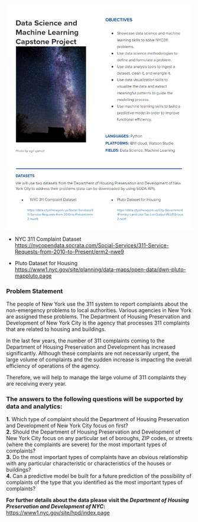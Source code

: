 <img src="NYC311.png">

* NYC 311 Complaint Dataset <br />
https://nycopendata.socrata.com/Social-Services/311-Service-Requests-from-2010-to-Present/erm2-nwe9

* Pluto Dataset for Housing <br /> 
https://www1.nyc.gov/site/planning/data-maps/open-data/dwn-pluto-mappluto.page


### Problem Statement
The people of New York use the 311 system to report complaints about the non-emergency
problems to local authorities. Various agencies in New York are assigned these problems. The
Department of Housing Preservation and Development of New York City is the agency that
processes 311 complaints that are related to housing and buildings.

In the last few years, the number of 311 complaints coming to the Department of Housing
Preservation and Development has increased significantly. Although these complaints are not
necessarily urgent, the large volume of complaints and the sudden increase is impacting the
overall efficiency of operations of the agency.

Therefore, we will help to manage the large volume of 311 complaints they are receiving every
year.


### The answers to the following questions will be supported by data and analytics:
**1.** Which type of complaint should the Department of Housing Preservation and
Development of New York City focus on first?  <br />
**2.** Should the Department of Housing Preservation and Development of New York City focus
on any particular set of boroughs, ZIP codes, or streets (where the complaints are severe)
for the most important types of complaints?  <br />
**3.** Do the most important types of complaints have an obvious relationship with any
particular characteristic or characteristics of the houses or buildings?  <br />
**4.** Can a predictive model be built for a future prediction of the possibility of complaints of
the type that you identified as the most important types of complaints?


**For further details about the data please visit the *Department of Housing Preservation and Development of NYC*:** <br />
https://www1.nyc.gov/site/hpd/index.page 
